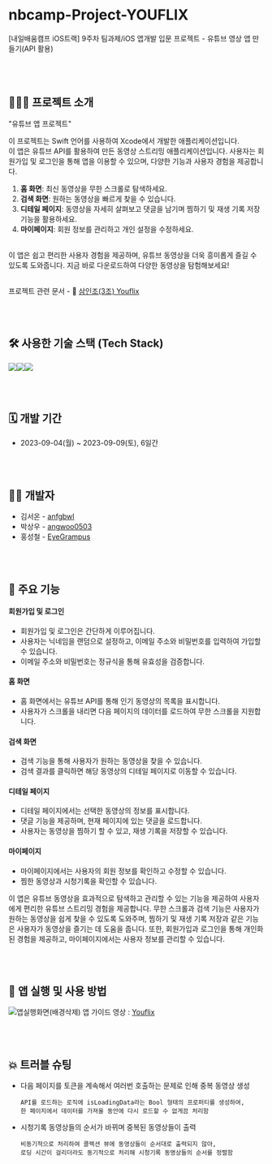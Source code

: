 # nbcamp-Project-YOUFLIX
[내일배움캠프 iOS트랙] 9주차 팀과제/iOS 앱개발 입문 프로젝트 - 유튜브 영상 앱 만들기(API 활용)
<br><br><br><br>

## 🧑🏻‍💻 프로젝트 소개
"유튜브 앱 프로젝트"<p> 
이 프로젝트는 Swift 언어를 사용하여 Xcode에서 개발한 애플리케이션입니다. <br>
이 앱은 유튜브 API를 활용하여 만든 동영상 스트리밍 애플리케이션입니다. 사용자는 회원가입 및 로그인을 통해 앱을 이용할 수 있으며, 다양한 기능과 사용자 경험을 제공합니다.
1. **홈 화면**: 최신 동영상을 무한 스크롤로 탐색하세요.
2. **검색 화면**: 원하는 동영상을 빠르게 찾을 수 있습니다.
3. **디테일 페이지**: 동영상을 자세히 살펴보고 댓글을 남기며 찜하기 및 재생 기록 저장 기능을 활용하세요.
4. **마이페이지**: 회원 정보를 관리하고 개인 설정을 수정하세요.
<br>
이 앱은 쉽고 편리한 사용자 경험을 제공하며, 유튜브 동영상을 더욱 흥미롭게 즐길 수 있도록 도와줍니다. 지금 바로 다운로드하여 다양한 동영상을 탐험해보세요! <br><br>

프로젝트 관련 문서 - 🔗 [삼인조(3조) Youflix](https://drive.google.com/drive/folders/1tba-H_tzJ2IRxSwA80xvuqwvpv78s8i0?usp=sharing)

<br><br>

## 🛠️ 사용한 기술 스택 (Tech Stack)
<img src="https://img.shields.io/badge/Swift-F05138?style=for-the-badge&logo=Swift&logoColor=white"><img src="https://img.shields.io/badge/GitHub-181717?style=for-the-badge&logo=github&logoColor=white"><img src="https://img.shields.io/badge/Slack-4A154B?style=for-the-badge&logo=slack&logoColor=white">

<br><br>

## 🗓️ 개발 기간
* 2023-09-04(월) ~ 2023-09-09(토), 6일간

<br><br>

## 💁🏻 개발자
- 김서온 - [anfgbwl](https://github.com/anfgbwl)
- 박상우 - [angwoo0503](https://github.com/angwoo0503)
- 홍성철 - [EyeGrampus](https://github.com/EyeGrampus)

<br><br>

## 📌 주요 기능
#### 회원가입 및 로그인
- 회원가입 및 로그인은 간단하게 이루어집니다.
- 사용자는 닉네임을 랜덤으로 설정하고, 이메일 주소와 비밀번호를 입력하여 가입할 수 있습니다.
- 이메일 주소와 비밀번호는 정규식을 통해 유효성을 검증합니다.
#### 홈 화면
- 홈 화면에서는 유튜브 API를 통해 인기 동영상의 목록을 표시합니다.
- 사용자가 스크롤을 내리면 다음 페이지의 데이터를 로드하여 무한 스크롤을 지원합니다.
#### 검색 화면
- 검색 기능을 통해 사용자가 원하는 동영상을 찾을 수 있습니다.
- 검색 결과를 클릭하면 해당 동영상의 디테일 페이지로 이동할 수 있습니다.
#### 디테일 페이지
- 디테일 페이지에서는 선택한 동영상의 정보를 표시합니다.
- 댓글 기능을 제공하며, 현재 페이지에 있는 댓글을 로드합니다.
- 사용자는 동영상을 찜하기 할 수 있고, 재생 기록을 저장할 수 있습니다.
#### 마이페이지
- 마이페이지에서는 사용자의 회원 정보를 확인하고 수정할 수 있습니다.
- 찜한 동영상과 시청기록을 확인할 수 있습니다.


이 앱은 유튜브 동영상을 효과적으로 탐색하고 관리할 수 있는 기능을 제공하여 사용자에게 편리한 유튜브 스트리밍 경험을 제공합니다.
무한 스크롤과 검색 기능은 사용자가 원하는 동영상을 쉽게 찾을 수 있도록 도와주며, 찜하기 및 재생 기록 저장과 같은 기능은 사용자가 동영상을 즐기는 데 도움을 줍니다.
또한, 회원가입과 로그인을 통해 개인화된 경험을 제공하고, 마이페이지에서는 사용자 정보를 관리할 수 있습니다.


<br><br>

## 🧐 앱 실행 및 사용 방법
![‎앱실행화면(배경삭제)](https://github.com/anfgbwl/Youfilx/assets/53863005/27742e75-2779-4bb6-ba2a-b9c2677d8b93)
앱 가이드 영상 : [Youflix](https://youtu.be/P0AlOSLLunY?si=iL6gG3_x-RkYXGOg)


<br><br>


## 💥 트러블 슈팅
- 다음 페이지를 토큰을 계속해서 여러번  호출하는 문제로 인해 중복 동영상 생성
  ```
  API를 로드하는 로직에 isLoadingData라는 Bool 형태의 프로퍼티를 생성하여,
  한 페이지에서 데이터를 가져올 동안에 다시 로드할 수 없게끔 처리함
  ```
- 시청기록 동영상들의 순서가 바뀌며 중복된 동영상들이 출력
  ```
  비동기적으로 처리하여 콜렉션 뷰에 동영상들이 순서대로 출력되지 않아,
  로딩 시간이 걸리더라도 동기적으로 처리해 시청기록 동영상들의 순서를 정렬함
  ```
